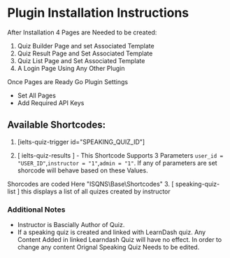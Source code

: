 # Plugin Installation Instructions

After Installation 4 Pages are Needed to be created:
 1. Quiz Builder Page and set Associated Template
 2. Quiz Result Page and Set Associated Template
 3. Quiz List Page and Set Associated Template
 4. A Login Page Using Any Other Plugin

Once Pages are Ready Go Plugin Settings
 - Set All Pages
 - Add Required API Keys

## Available Shortcodes:
 1. [ielts-quiz-trigger id="SPEAKING_QUIZ_ID"]

 2. [ ielts-quiz-results ] - This Shortcode Supports 3 Parameters `user_id = "USER_ID"`,`instructor = "1"`,`admin = "1"`. If any of parameters are set shorcode will behave based on these Values.

 Shorcodes are coded Here "ISQNS\Base\Shortcodes"
 3. [ speaking-quiz-list ] this displays a list of all quizes created by instructor



### Additional Notes
  - Instructor is Bascially Author of Quiz.
  - If a speaking quiz is created and linked with LearnDash quiz.
 Any Content Added in linked Learndash Quiz will have no effect. In order to change any content Orignal Speaking Quiz Needs to be edited. 
